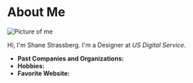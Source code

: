# About Me

![Picture of me]()

Hi, I'm Shane Strassberg. I'm a Designer at *US Digital Service*.

- **Past Companies and Organizations:**
- **Hobbies:**
- **Favorite Website:** []()
